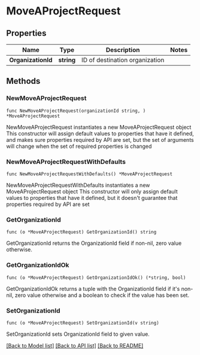 # MoveAProjectRequest

## Properties

Name | Type | Description | Notes
------------ | ------------- | ------------- | -------------
**OrganizationId** | **string** | ID of destination organization | 

## Methods

### NewMoveAProjectRequest

`func NewMoveAProjectRequest(organizationId string, ) *MoveAProjectRequest`

NewMoveAProjectRequest instantiates a new MoveAProjectRequest object
This constructor will assign default values to properties that have it defined,
and makes sure properties required by API are set, but the set of arguments
will change when the set of required properties is changed

### NewMoveAProjectRequestWithDefaults

`func NewMoveAProjectRequestWithDefaults() *MoveAProjectRequest`

NewMoveAProjectRequestWithDefaults instantiates a new MoveAProjectRequest object
This constructor will only assign default values to properties that have it defined,
but it doesn't guarantee that properties required by API are set

### GetOrganizationId

`func (o *MoveAProjectRequest) GetOrganizationId() string`

GetOrganizationId returns the OrganizationId field if non-nil, zero value otherwise.

### GetOrganizationIdOk

`func (o *MoveAProjectRequest) GetOrganizationIdOk() (*string, bool)`

GetOrganizationIdOk returns a tuple with the OrganizationId field if it's non-nil, zero value otherwise
and a boolean to check if the value has been set.

### SetOrganizationId

`func (o *MoveAProjectRequest) SetOrganizationId(v string)`

SetOrganizationId sets OrganizationId field to given value.



[[Back to Model list]](../README.md#documentation-for-models) [[Back to API list]](../README.md#documentation-for-api-endpoints) [[Back to README]](../README.md)



